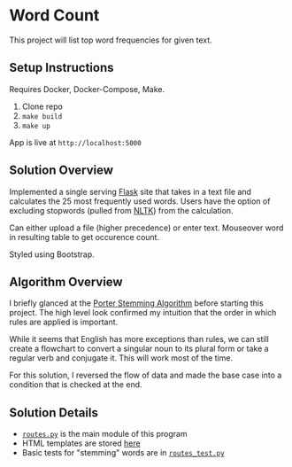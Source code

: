 # Word Count

This project will list top word frequencies for given text.

## Setup Instructions

Requires Docker, Docker-Compose, Make.

1. Clone repo
1. `make build`
1. `make up`

App is live at `http://localhost:5000`

## Solution Overview

Implemented a single serving [Flask](http://flask.pocoo.org/) site that takes in a text file and calculates the 25 most frequently used words. Users have the option of excluding stopwords (pulled from [NLTK](http://www.nltk.org/book/)) from the calculation.

Can either upload a file (higher precedence) or enter text. Mouseover word in resulting table to get occurence count.

Styled using Bootstrap.

## Algorithm Overview

I briefly glanced at the [Porter Stemming Algorithm](https://tartarus.org/martin/PorterStemmer/) before starting this project. The high level look confirmed my intuition that the order in which rules are applied is important.

While it seems that English has more exceptions than rules, we can still create a flowchart to convert a singular noun to its plural form or take a regular verb and conjugate it. This will work most of the time.

For this solution, I reversed the flow of data and made the base case into a condition that is checked at the end.

## Solution Details

* [`routes.py`](https://github.com/alysivji/word-count/blob/master/app/routes.py) is the main module of this program
* HTML templates are stored [here](https://github.com/alysivji/word-count/tree/master/app/templates)
* Basic tests for "stemming" words are in [`routes_test.py`](https://github.com/alysivji/word-count/blob/master/tests/routes_test.py)

